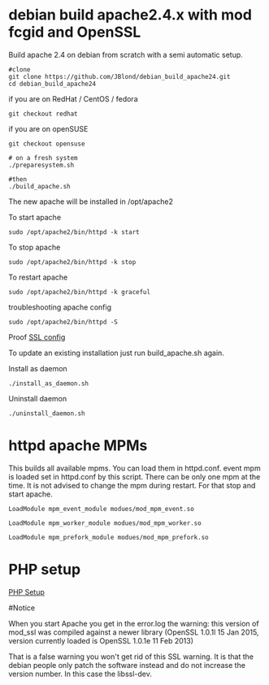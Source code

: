 # debian build apache2.4.x with mod fcgid and OpenSSL

Build apache 2.4 on debian from scratch with a semi automatic setup.


```
#clone
git clone https://github.com/JBlond/debian_build_apache24.git
cd debian_build_apache24
```

if you are on RedHat / CentOS / fedora
```
git checkout redhat
```

if you are on openSUSE
```
git checkout opensuse
```

```
# on a fresh system
./preparesystem.sh

#then
./build_apache.sh
```

The new apache will be installed in /opt/apache2

To start apache

```
sudo /opt/apache2/bin/httpd -k start
```

To stop apache

```
sudo /opt/apache2/bin/httpd -k stop
```

To restart apache

```
sudo /opt/apache2/bin/httpd -k graceful
```

troubleshooting apache config

```
sudo /opt/apache2/bin/httpd -S
```

Proof [SSL config](ssl.conf)

To update an existing installation just run build_apache.sh again.

Install as daemon

```
./install_as_daemon.sh
```

Uninstall daemon

```
./uninstall_daemon.sh
```

# httpd apache MPMs

This builds all available mpms. You can load them in httpd.conf. event mpm is loaded set in httpd.conf by this script. There can be only one mpm at the time. It is not advised to change the mpm during restart. For that stop and start apache.

```
LoadModule mpm_event_module modues/mod_mpm_event.so
```

```
LoadModule mpm_worker_module modues/mod_mpm_worker.so
```

```
LoadModule mpm_prefork_module modues/mod_mpm_prefork.so
```

# PHP setup
[PHP Setup](php.md)

#Notice

When you start Apache you get in the error.log the warning:
this version of mod_ssl was compiled against a newer library (OpenSSL 1.0.1l 15 Jan 2015, version currently loaded is OpenSSL 1.0.1e 11 Feb 2013)

That is a false warning you won't get rid of this SSL warning. It is that the debian people only patch the software instead and do not increase the version number. In this case the libssl-dev.